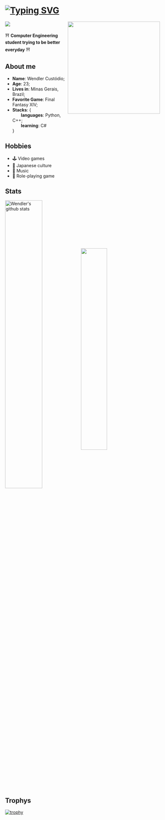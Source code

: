 ### <h1 align="Left"> [![Typing SVG](https://readme-typing-svg.herokuapp.com/?font=Roboto&lines=Hello!👋+I'm+Wendler!&size=22)](https://git.io/typing-svg) </h1>
<img align="right" src="https://i.pinimg.com/originals/d6/0b/95/d60b953d2256c8ef9a7968ccacb8e2ed.gif" width="300" />

![](https://komarev.com/ghpvc/?username=wendlercs&color=blue&style=for-the-badge)

⛩️ **Computer Engineering student trying to be better everyday** ⛩️

## About me 
* **Name**: Wendler Custódio;
* **Age**: 23;
* **Lives in**: Minas Gerais, Brazil;
* **Favorite Game**: Final Fantasy XIV;
* **Stacks**: { \
&nbsp;&nbsp;&nbsp;&nbsp;&nbsp;&nbsp; **languages**: Python, C++; \
&nbsp;&nbsp;&nbsp;&nbsp;&nbsp;&nbsp; **learning**: C# \
 } 

## Hobbies

* 🕹️ Video games
* 🍜 Japanese culture
* 🎵 Music
* 🎲 Role-playing game

## Stats

 <a href="https://github.com/anuraghazra/github-readme-stats"><img align="center" img width="49%" src="https://github-readme-stats.vercel.app/api?username=wendlercs&show_icons=true&include_all_commits=true&theme=tokyonight&hide_border=true" alt="Wendler's github stats" /></a><a href="https://github-readme-streak-stats.herokuapp.com"><img align="center" img width="41%" src="https://github-readme-stats.vercel.app/api/top-langs/?username=wendlercs&layout=compact&langs_count=8&html&theme=tokyonight&hide_border=true"></a>

## Trophys

[![trophy](https://github-profile-trophy.vercel.app/?username=wendlercs&theme=tokyonight)](https://github.com/ryo-ma/github-profile-trophy)



